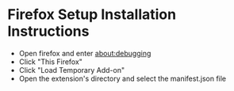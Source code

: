 # Firefox Setup Installation Instructions
- Open firefox and enter <a href="about:debugging">about:debugging</a> 
- Click "This Firefox"
- Click "Load Temporary Add-on"
- Open the extension's directory and select the manifest.json file